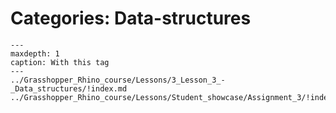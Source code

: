 # Categories: Data-structures

```{toctree}
---
maxdepth: 1
caption: With this tag
---
../Grasshopper_Rhino_course/Lessons/3_Lesson_3_-_Data_structures/!index.md
../Grasshopper_Rhino_course/Lessons/Student_showcase/Assignment_3/!index.md
```
